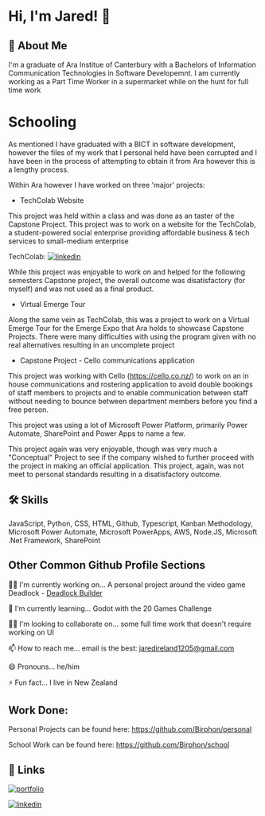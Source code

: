 
# Hi, I'm Jared! 👋


## 🚀 About Me
I'm a graduate of Ara Institue of Canterbury with a Bachelors of Information Communication Technologies in Software Developemnt. I am currently working as a Part Time Worker in a supermarket while on the hunt for full time work

# Schooling

As mentioned I have graduated with a BICT in software development, however the files of my work that I personal held have been corrupted and I have been in the process of attempting to obtain it from Ara however this is a lengthy process.

Within Ara however I have worked on three 'major' projects:

- TechColab Website


This project was held within a class and was done as an taster of the Capstone Project. This project was to work on a website for the TechColab, a student-powered social enterprise providing affordable business & tech services to small-medium enterprise

TechColab: [![linkedin](https://img.shields.io/badge/linkedin-0A66C2?style=for-the-badge&logo=linkedin&logoColor=white)](https://www.linkedin.com/company/tech-colab/)

While this project was enjoyable to work on and helped for the following semesters Capstone project, the overall outcome was disatisfactory (for myself) and was not used as a final product.

- Virtual Emerge Tour


Along the same vein as TechColab, this was a project to work on a Virtual Emerge Tour for the Emerge Expo that Ara holds to showcase Capstone Projects. There were many difficulties with using the program given with no real alternatives resulting in an uncomplete project

- Capstone Project - Cello communications application


This project was working with Cello (https://cello.co.nz/) to work on an in house communications and rostering application to avoid double bookings of staff members to projects and to enable communication between staff without needing to bounce between department members before you find a free person.

This project was using a lot of Microsoft Power Platform, primarily Power Automate, SharePoint and Power Apps to name a few.

This project again was very enjoyable, though was very much a "Conceptual" Project to see if the company wished to further proceed with the project in making an official application. This project, again, was not meet to personal standards resulting in a disatisfactory outcome.
## 🛠 Skills
JavaScript, Python, CSS, HTML, Github, Typescript, Kanban Methodology, Microsoft Power Automate, Microsoft PowerApps, AWS, Node.JS, Microsoft .Net Framework, SharePoint


## Other Common Github Profile Sections
👩‍💻 I'm currently working on... A personal project around the video game Deadlock - [Deadlock Builder](https://github.com/Birphon/personal/tree/main/working%20on/deadlock-builder)

🧠 I'm currently learning... Godot with the 20 Games Challenge

👯‍♀️ I'm looking to collaborate on... some full time work that doesn't require working on UI

📫 How to reach me... email is the best: jaredireland1205@gmail.com

😄 Pronouns... he/him

⚡️ Fun fact... I live in New Zealand


## Work Done:

Personal Projects can be found here: https://github.com/Birphon/personal

School Work can be found here: https://github.com/Birphon/school


## 🔗 Links
[![portfolio](https://img.shields.io/badge/my_portfolio-000?style=for-the-badge&logo=ko-fi&logoColor=white)](https://github.com/Birphon)

[![linkedin](https://img.shields.io/badge/linkedin-0A66C2?style=for-the-badge&logo=linkedin&logoColor=white)](https://www.linkedin.com/in/jaredeireland/)
